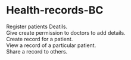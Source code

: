 # Health-records-BC
Register patients Deatils.</br>
Give create permission to doctors to add details.</br>
Create record for a patient.</br>
View a record of a particular patient.</br>
Share a record to others.
